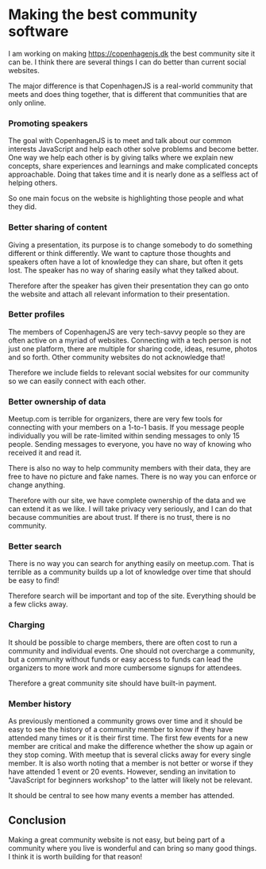 # Making the best community software

I am working on making https://copenhagenjs.dk the best community site it can be. I think there are several things I can do better than current social websites.

The major difference is that CopenhagenJS is a real-world community that meets and does thing together, that is different that communities that are only online.

### Promoting speakers

The goal with CopenhagenJS is to meet and talk about our common interests JavaScript and help each other solve problems and become better. One way we help each other is by giving talks where we explain new concepts, share experiences and learnings and make complicated concepts approachable. Doing that takes time and it is nearly done as a selfless act of helping others.

So one main focus on the website is highlighting those people and what they did.

### Better sharing of content

Giving a presentation, its purpose is to change somebody to do something different or think differently. We want to capture those thoughts and speakers often have a lot of knowledge they can share, but often it gets lost. The speaker has no way of sharing easily what they talked about.

Therefore after the speaker has given their presentation they can go onto the website and attach all relevant information to their presentation.

### Better profiles

The members of CopenhagenJS are very tech-savvy people so they are often active on a myriad of websites. Connecting with a tech person is not just one platform, there are multiple for sharing code, ideas, resume, photos and so forth. Other community websites do not acknowledge that!

Therefore we include fields to relevant social websites for our community so we can easily connect with each other.

### Better ownership of data

Meetup.com is terrible for organizers, there are very few tools for connecting with your members on a 1-to-1 basis. If you message people individually you will be rate-limited within sending messages to only 15 people. Sending messages to everyone, you have no way of knowing who received it and read it. 

There is also no way to help community members with their data, they are free to have no picture and fake names. There is no way you can enforce or change anything.

Therefore with our site, we have complete ownership of the data and we can extend it as we like. I will take privacy very seriously, and I can do that because communities are about trust. If there is no trust, there is no community.

### Better search

There is no way you can search for anything easily on meetup.com. That is terrible as a community builds up a lot of knowledge over time that should be easy to find!

Therefore search will be important and top of the site. Everything should be a few clicks away.

### Charging

It should be possible to charge members, there are often cost to run a community and individual events. One should not overcharge a community, but a community without funds or easy access to funds can lead the organizers to more work and more cumbersome signups for attendees.

Therefore a great community site should have built-in payment.

### Member history

As previously mentioned a community grows over time and it should be easy to see the history of a community member to know if they have attended many times or it is their first time. The first few events for a new member are critical and make the difference whether the show up again or they stop coming. With meetup that is several clicks away for every single member. It is also worth noting that a member is not better or worse if they have attended 1 event or 20 events. However, sending an invitation to "JavaScript for beginners workshop" to the latter will likely not be relevant.

It should be central to see how many events a member has attended.

## Conclusion

Making a great community website is not easy, but being part of a community where you live is wonderful and can bring so many good things. I think it is worth building for that reason!